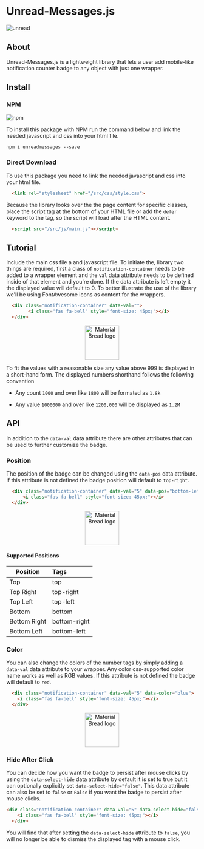 
# Unread-Messages.js 

![unread](https://user-images.githubusercontent.com/60890281/115409128-0cab3000-a224-11eb-9f1e-68541403d213.png)


## About
Unread-Messages.js is a lightweight library that lets a user add mobile-like notification counter badge to any object with just one wrapper.

## Install 

### NPM
![npm](https://img.shields.io/npm/v/unreadmessages?style=flat-square)

To install this package with NPM run the command below and link the needed javascript and css into your html file.
```text
npm i unreadmessages --save
```

### Direct Download
To use this package you need to link the needed javascript and css into your html file.
```html
  <link rel="stylesheet" href="/src/css/style.css">
```

Because the library looks over the the page content for specific classes, place the script tag at the bottom of your HTML file or add the `defer` keyword to the tag, so the script will load after the HTML content.
```html
  <script src="/src/js/main.js"></script>
```

## Tutorial
Include the main css file a and javascript file.
To initiate the, library two things are required, first a class of `notification-container` needs to be added to a wrapper element and the `val` data attribute needs to be defined inside of that element and you're done. If the data attribute is left empty it the displayed value will default to 0. To better illustrate the use of the library we'll be using FontAwesome icons as content for the wrappers.

```html
  <div class="notification-container" data-val="">
        <i class="fas fa-bell" style="font-size: 45px;"></i>
  </div>
```

<p align="center">

  <img height="90"  src="https://user-images.githubusercontent.com/60890281/124374105-fd883a00-dcca-11eb-8963-0738d6d08e8b.png" alt="Material Bread logo">

</p>


To fit the values with a reasonable size any value above 999 is displayed in a short-hand form. The displayed numbers shorthand follows the following convention
* Any count `1000` and over like  `1800` will be formated as `1.8k`


* Any value `1000000` and over like `1200,000` will be displayed as `1.2M`
## API
In addition to the `data-val` data attribute there are other attributes that can be used to further customize the badge.

### Position
The position of the badge can be changed using the `data-pos` data attribute. If this attribute is not defined the badge position will default to `top-right`.
```html
  <div class="notification-container" data-val="5" data-pos="bottom-left">
      <i class="fas fa-bell" style="font-size: 45px;"></i>
  </div>
```

<p align="center">

  <img height="90" src="https://user-images.githubusercontent.com/60890281/124374107-06790b80-dccb-11eb-8f8a-1b813ec2d32c.png" alt="Material Bread logo">

</p>


#### Supported Positions 


| Position      | Tags         | 
| ------------- |:-------------|
| Top           | top          |
| Top Right     | top-right    |
| Top Left      | top-left     |
| Bottom        | bottom       |
| Bottom Right  | bottom-right |
| Bottom Left   | bottom-left  |



### Color
You can also change the colors of the number tags by simply adding a `data-val` data attribute to your wrapper.
Any color css-supported color name works as well as RGB values. If this attribute is not defined the badge will default to `red`.

``` html
  <div class="notification-container" data-val="5" data-color="blue">
    <i class="fas fa-bell" style="font-size: 45px;"></i>
  </div>
```
<p align="center">

  <img height="90" src="https://user-images.githubusercontent.com/60890281/124374109-0c6eec80-dccb-11eb-851e-de0c83bb2fe2.png" alt="Material Bread logo">

</p>



### Hide After Click
You can decide how you want the badge to persist after mouse clicks by using the `data-select-hide` data attribute by default it is set to true but it can optionally explicitly set `data-select-hide="false"`. This data attribute can also be set to `false` or `False` if you want the badge to persist after mouse clicks.

```html
<div class="notification-container" data-val="5" data-select-hide="false">
    <i class="fas fa-bell" style="font-size: 45px;"></i>
  </div>
```
You will find that after setting the `data-select-hide` attribute to `false`, you will no longer be able to dismiss the displayed tag with a mouse click.


